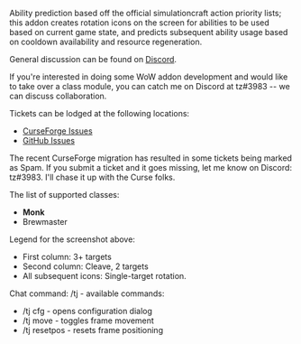 Ability prediction based off the official simulationcraft action priority lists; this addon creates rotation icons on the screen for abilities to be used based on current game state, and predicts subsequent ability usage based on cooldown availability and resource regeneration.

General discussion can be found on [Discord](https://discord.gg/jgtvE5An67).

If you're interested in doing some WoW addon development and would like to take over a class module, you can catch me on Discord at tz#3983 -- we can discuss collaboration.

Tickets can be lodged at the following locations:

* [CurseForge Issues](https://wow.curseforge.com/projects/thousand-jabs/issues)
* [GitHub Issues](https://github.com/tzarc/thousand-jabs/issues)

The recent CurseForge migration has resulted in some tickets being marked as Spam. If you submit a ticket and it goes missing, let me know on Discord: tz#3983. I'll chase it up with the Curse folks.

The list of supported classes:

* **Monk**
* Brewmaster

Legend for the screenshot above:

* First column: 3+ targets
* Second column: Cleave, 2 targets
* All subsequent icons: Single-target rotation.

Chat command: /tj - available commands:

* /tj cfg - opens configuration dialog
* /tj move - toggles frame movement
* /tj resetpos - resets frame positioning

